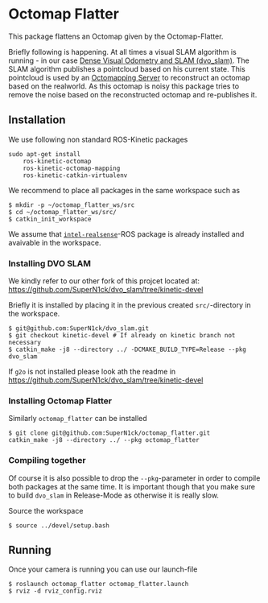 # Octomap Flatter
This package flattens an Octomap given by the Octomap-Flatter.

Briefly following is happening. At all times a visual SLAM algorithm is running - in our case [Dense Visual Odometry and SLAM (dvo_slam)](https://github.com/tum-vision/dvo_slam). The SLAM algorithm publishes a pointcloud based on his current state. This pointcloud is used by an [Octomapping Server](https://github.com/OctoMap/octomap_mapping) to reconstruct an octomap based on the realworld. As this octomap is noisy this package tries to remove the noise based on the reconstructed octomap and re-publishes it.

## Installation
We use following non standard ROS-Kinetic packages
```
sudo apt-get install 
    ros-kinetic-octomap 
    ros-kinetic-octomap-mapping
    ros-kinetic-catkin-virtualenv 
```
We recommend to place all packages in the same workspace such as 
```
$ mkdir -p ~/octomap_flatter_ws/src
$ cd ~/octomap_flatter_ws/src/
$ catkin_init_workspace
```
We assume that [`intel-realsense`](https://github.com/IntelRealSense/realsense-ros)-ROS package is already installed and avaivable in the workspace.
### Installing DVO SLAM
We kindly refer to our other fork of this projcet located at: https://github.com/SuperN1ck/dvo_slam/tree/kinetic-devel

Briefly it is installed by placing it in the previous created `src/`-directory in the workspace.
```
$ git@github.com:SuperN1ck/dvo_slam.git
$ git checkout kinetic-devel # If already on kinetic branch not necessary
$ catkin_make -j8 --directory ../ -DCMAKE_BUILD_TYPE=Release --pkg dvo_slam
```
If `g2o` is not installed please look ath the readme in https://github.com/SuperN1ck/dvo_slam/tree/kinetic-devel
### Installing Octomap Flatter
Similarly `octomap_flatter` can be installed
```
$ git clone git@github.com:SuperN1ck/octomap_flatter.git
catkin_make -j8 --directory ../ --pkg octomap_flatter
```
### Compiling together
Of course it is also possible to drop the `--pkg`-parameter in order to compile both packages at the same time. It is important though that you make sure to build `dvo_slam` in Release-Mode as otherwise it is really slow.

Source the workspace
```
$ source ../devel/setup.bash
```

## Running
Once your camera is running you can use our launch-file
```
$ roslaunch octomap_flatter octomap_flatter.launch 
$ rviz -d rviz_config.rviz
```
